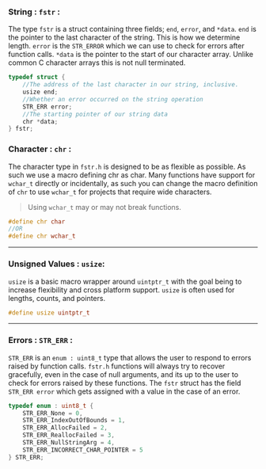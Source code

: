 <link rel="preconnect" href="https://fonts.googleapis.com">
<link rel="preconnect" href="https://fonts.gstatic.com" crossorigin>
<link href="https://fonts.googleapis.com/css2?family=Playfair+Display:ital,wght@0,400..900;1,400..900&display=swap" rel="stylesheet">


### String : `fstr` :

The type `fstr` is a struct containing three fields; `end`, `error`, and `*data`. `end` is the pointer to the last character of the string. This is how we determine length. `error` is the `STR_ERROR` which we can use to check for errors after function calls. `*data` is the pointer to the start of our character array. Unlike common C character arrays this is not null terminated.

```C
typedef struct {
    //The address of the last character in our string, inclusive.
    usize end;
    //Whether an error occurred on the string operation
    STR_ERR error;
    //The starting pointer of our string data
    chr *data;
} fstr;

```

### Character : `chr` :

The character type in `fstr.h` is designed to be as flexible as possible. As such we use a macro defining chr as char. Many functions have support for `wchar_t` directly or incidentally, as such you can change the macro definition of `chr` to use `wchar_t` for projects that require wide characters.

> <warning> Using `wchar_t` may or may not break functions. </warning>

```C
#define chr char
//OR
#define chr wchar_t
```

---

### Unsigned Values : `usize`:

`usize` is a basic macro wrapper around `uintptr_t` with the goal being to increase flexibility and cross platform support. `usize` is often used for lengths, counts, and pointers.

```C
#define usize uintptr_t
```

---

### Errors : `STR_ERR` :

`STR_ERR` is an `enum : uint8_t` type that allows the user to respond to errors raised by function calls. `fstr.h` functions will always try to recover gracefully, even in the case of null arguments, and its up to the user to check for errors raised by these functions. The `fstr` struct has the field `STR_ERR error` which gets assigned with a value in the case of an error.

```C
typedef enum : uint8_t {
    STR_ERR_None = 0,
    STR_ERR_IndexOutOfBounds = 1,
    STR_ERR_AllocFailed = 2,
    STR_ERR_ReallocFailed = 3,
    STR_ERR_NullStringArg = 4,
    STR_ERR_INCORRECT_CHAR_POINTER = 5
} STR_ERR;

```
